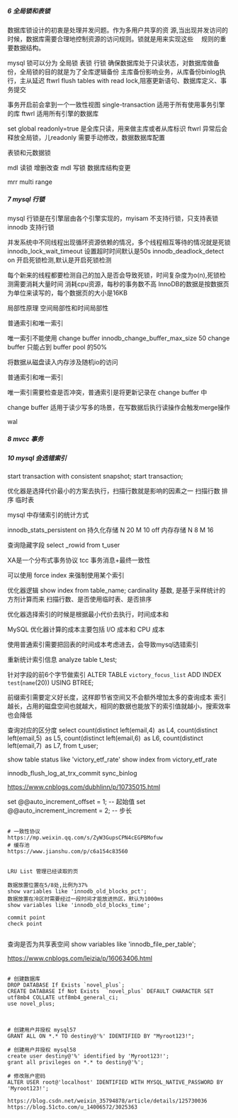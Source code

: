 ##### 6 全局锁和表锁
数据库锁设计的初衷是处理并发问题。作为多用户共享的资
源,当出现并发访问的时候，数据库需要合理地控制资源的访问规则。锁就是用来实现这些 
 规则的重要数据结构。

mysql 锁可以分为 全局锁 表锁 行锁
确保数据库处于只读状态，对数据库做备份，全局锁的目的就是为了全库逻辑备份
主库备份影响业务，从库备份binlog执行，主从延迟
ftwrl  flush tables with read lock,阻塞更新语句、数据库定义、事务提交

事务开启前会拿到一个一致性视图
single-transaction 适用于所有使用事务引擎的库
ftwrl 适用所有引擎的数据库

set global readonly=true 是全库只读，用来做主库或者从库标识
ftwrl 异常后会释放全局锁，儿readonly 需要手动修改，数据数据库配置

表锁和元数据锁

mdl 读锁 增删改查 
mdl 写锁 数据库结构变更

mrr multi range 

##### 7 mysql 行锁
mysql 行锁是在引擎层由各个引擎实现的，myisam 不支持行锁，只支持表锁
innodb 支持行锁

并发系统中不同线程出现循环资源依赖的情况，多个线程相互等待的情况就是死锁
innodb_lock_wait_timeout 设置超时时间默认是50s
innodb_deadlock_detect  on  开启死锁检测,默认是开启死锁检测

每个新来的线程都要检测自己的加入是否会导致死锁，时间复杂度为o(n),死锁检测需要消耗大量时间
消耗cpu资源，每秒的事务数不高
InnoDB的数据是按数据页为单位来读写的，每个数据页的大小是16KB

局部性原理 空间局部性和时间局部性

普通索引和唯一索引

唯一索引不能使用 change buffer 
innodb_change_buffer_max_size 50 change buffer 只能占到 buffer pool 的50%

将数据从磁盘读入内存涉及随机io的访问

普通索引和唯一索引

唯一索引需要检查是否冲突，普通索引是将更新记录在 change buffer 中

change buffer 适用于读少写多的场景，在写数据后执行读操作会触发merge操作

wal 



##### 8 mvcc 事务



##### 10 mysql 会选错索引



start transaction with consistent snapshot;
start transaction;

优化器是选择代价最小的方案去执行，扫描行数就是影响的因素之一 扫描行数 排序 临时表

mysql 中存储索引的统计方式 

innodb_stats_persistent 
on 持久化存储 N 20 M 10
off 内存存储 N 8 M 16


查询隐藏字段
select _rowid from t_user


XA是一个分布式事务协议
tcc 
事务消息+最终一致性

可以使用 force index 来强制使用某个索引


优化器逻辑
show index from table_name;
cardinality 基数, 是基于采样统计的方剂计算而来
扫描行数、是否使用临时表、是否排序

优化器选择索引的时候是根据最小代价去执行，时间成本和

MySQL 优化器计算的成本主要包括 I/O 成本和 CPU 成本

使用普通索引需要把回表的时间成本考虑进去，会导致mysql选错索引 

重新统计索引信息
analyze table t_test;

针对字段的前6个字节做索引
ALTER TABLE `victory_focus_list` ADD INDEX `test`(`name`(20)) USING BTREE;

前缀索引需要定义好长度，这样即节省空间又不会额外增加太多的查询成本
索引越长，占用的磁盘空间也就越大，相同的数据也能放下的索引值就越小，搜索效率也会降低

查询对应的区分度
select
count(distinct left(email,4) as L4,
count(distinct left(email,5) as L5,
count(distinct left(email,6) as L6,
count(distinct left(email,7) as L7,
from t_user;

show table status like 'victory_etf_rate'
show index from victory_etf_rate

innodb_flush_log_at_trx_commit 
sync_binlog

https://www.cnblogs.com/dubhlinn/p/10735015.html


set @@auto_increment_offset = 1;     -- 起始值
set @@auto_increment_increment = 2;  -- 步长


```$xslt

# 一致性协议
https://mp.weixin.qq.com/s/ZyW3GupsCPN4cEGPBMofuw
# 缓存池
https://www.jianshu.com/p/c6a154c83560


LRU List 管理已经读取的页

数据放置位置在5/8处,比例为37%
show variables like 'innodb_old_blocks_pct';
数据放置在冷区时需要经过一段时间才能放进热区，默认为1000ms
show variables like 'innodb_old_blocks_time';

commit point 
check point 


```

查询是否为共享表空间
show variables like 'innodb_file_per_table'; 


https://www.cnblogs.com/leizia/p/16063406.html


```mysql

# 创建数据库
DROP DATABASE If Exists `novel_plus`;
CREATE DATABASE If Not Exists  `novel_plus` DEFAULT CHARACTER SET utf8mb4 COLLATE utf8mb4_general_ci;
use novel_plus;



# 创建用户并授权 mysql57
GRANT ALL ON *.* TO destiny@'%' IDENTIFIED BY "Myroot123!"; 

# 创建用户并授权 mysql58
create user destiny@'%' identified by 'Myroot123!'; 
grant all privileges on *.* to destiny@'%'; 

# 修改账户密码
ALTER USER root@'localhost' IDENTIFIED WITH MYSQL_NATIVE_PASSWORD BY 'Myroot123!';

```


```  
https://blog.csdn.net/weixin_35794878/article/details/125730036
https://blog.51cto.com/u_14006572/3025363
```


